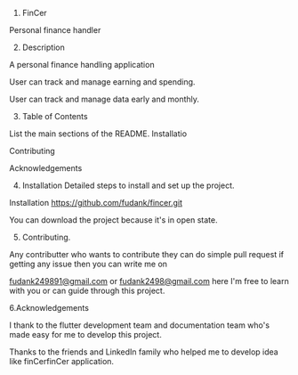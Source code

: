 1. FinCer

Personal finance handler

2. Description

A personal finance handling application

User can track and manage earning and spending.

User can track and manage data early and monthly.

3. Table of Contents

List the main sections of the README. Installatio

Contributing

Acknowledgements

4. Installation Detailed steps to install and set up the project.

Installation https://github.com/fudank/fincer.git

You can download the project because it's in open state.

5. Contributing.

Any contributter who wants to contribute they can do simple pull request if getting any issue then you can write me on

fudank249891@gmail.com or fudank2498@gmail.com here I'm free to learn with you or can guide through this project.

6.Acknowledgements

I thank to the flutter development team and documentation team who's made easy for me to develop this project.

Thanks to the friends and LinkedIn family who helped me to develop idea like finCerfinCer application.
